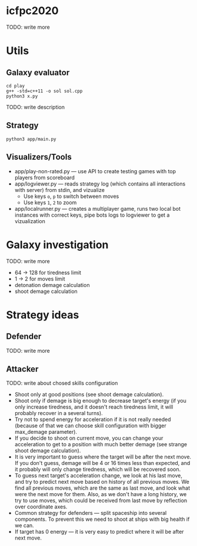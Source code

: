 # icfpc2020

TODO: write more 

# Utils

## Galaxy evaluator
```
cd play
g++ -std=c++11 -o sol sol.cpp
python3 x.py
```
TODO: write description

## Strategy
```
python3 app/main.py
```

## Visualizers/Tools

* app/play-non-rated.py &mdash; use API to create testing games with top players from scoreboard
* app/logviewer.py &mdash; reads strategy log (which contains all interactions with server) from stdin, and vizualize
  * Use keys `o`, `p` to switch between moves
  * Use keys `1`, `2` to zoom
* app/localrunner.py &mdash; creates a multiplayer game, runs two local bot instances with correct keys, pipe bots logs to logviewer to get a vizualization

# Galaxy investigation

TODO: write more
* 64 -> 128 for tiredness limit
* 1 -> 2 for moves limit
* detonation demage calculation
* shoot demage calculation

# Strategy ideas
## Defender
TODO: write more

## Attacker
TODO: write about chosed skills configuration
* Shoot only at good positions (see shoot demage calculation).
* Shoot only if demage is big enough to decrease target's energy (if you only increase tiredness, and it doesn't reach tiredness limit, it will probably recover in a several turns).
* Try not to spend energy for acceleration if it is not really needed (because of that we can choose skill configuration with bigger max_demage parameter).
* If you decide to shoot on current move, you can change your acceleration to get to a position with much better demage (see strange shoot demage calculation).
* It is very important to guess where the target will be after the next move. If you don't guess, demage will be 4 or 16 times less than expected, and it probably will only change tiredness, which will be recovered soon.
* To guess next target's acceleration change, we look at his last move, and try to predict next move based on history of all previous moves. We find all previous moves, which are the same as last move, and look what were the next move for them. Also, as we don't have a long history, we try to use moves, which could be received from last move by reflection over coordinate axes.
* Common strategy for defenders &mdash; split spaceship into several components. To prevent this we need to shoot at ships with big health if we can.
* If target has 0 energy &mdash; it is very easy to predict where it will be after next move.

